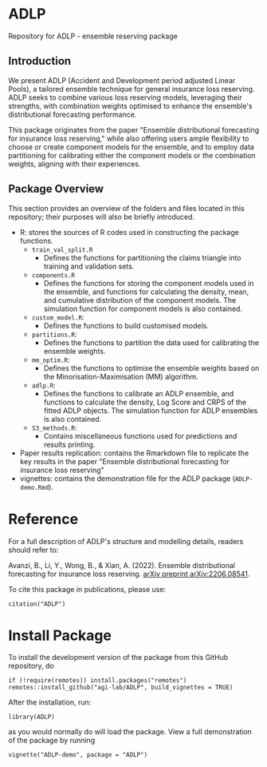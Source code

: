 # ADLP
Repository for ADLP - ensemble reserving package

## Introduction 

We present ADLP (Accident and Development period adjusted Linear Pools), a tailored ensemble technique for general insurance loss reserving. ADLP seeks to combine various loss reserving models, leveraging their strengths, with combination weights optimised to enhance the ensemble's distributional forecasting performance.

This package originates from the paper "Ensemble distributional forecasting for insurance loss reserving," while also offering users ample flexibility to choose or create component models for the ensemble, and to employ data partitioning for calibrating either the component models or the combination weights, aligning with their experiences. 

## Package Overview

This section provides an overview of the folders and files located in this repository; their purposes will also be briefly introduced. 

* R: stores the sources of R codes used in constructing the package functions.
    * `train_val_split.R`
        * Defines the functions for partitioning the claims triangle into training and validation sets.
    * `components.R`
        * Defines the functions for storing the component models used in the ensemble, and functions for calculating the density, mean, and cumulative distribution of the component models. The simulation function for component models is also contained. 
    * `custom_model.R`:
        * Defines the functions to build customised models.
    * `partitions.R`:
        * Defines the functions to partition the data used for calibrating the ensemble weights.
    * `mm_optim.R`:
        * Defines the functions to optimise the ensemble weights based on the Minorisation-Maximisation (MM) algorithm.
    * `adlp.R`:
        * Defines the functions to calibrate an ADLP ensemble, and functions to calculate the density, Log Score and CRPS of the fitted ADLP objects. The simulation function for ADLP ensembles is also contained.
    * `S3_methods.R`:
        * Contains miscellaneous functions used for predictions and results printing.
 * Paper results replication: contains the Rmarkdown file to replicate the key results in the paper "Ensemble distributional forecasting for insurance loss reserving"
 * vignettes: contains the demonstration file for the ADLP package (`ADLP-demo.Rmd`).




# Reference

For a full description of ADLP's structure and modelling details, readers should refer to:

Avanzi, B., Li, Y., Wong, B., & Xian, A. (2022). Ensemble distributional forecasting for insurance loss reserving. [arXiv preprint arXiv:2206.08541](https://doi.org/10.48550/arXiv.2206.08541).

To cite this package in publications, please use:

`citation("ADLP")`

# Install Package

To install the development version of the package from this GitHub repository, do

```
if (!require(remotes)) install.packages("remotes")
remotes::install_github("agi-lab/ADLP", build_vignettes = TRUE)
```

After the installation, run:

`library(ADLP)`

as you would normally do will load the package. View a full demonstration of the package by running

`vignette("ADLP-demo", package = "ADLP")`
